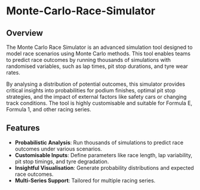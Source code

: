 # Monte-Carlo-Race-Simulator
## Overview

The Monte Carlo Race Simulator is an advanced simulation tool designed to model race scenarios using Monte Carlo methods. This tool enables teams to predict race outcomes by running thousands of simulations with randomised variables, such as lap times, pit stop durations, and tyre wear rates.

By analysing a distribution of potential outcomes, this simulator provides critical insights into probabilities for podium finishes, optimal pit stop strategies, and the impact of external factors like safety cars or changing track conditions. The tool is highly customisable and suitable for Formula E, Formula 1, and other racing series.


## Features

- **Probabilistic Analysis**: Run thousands of simulations to predict race outcomes under various scenarios.
- **Customisable Inputs**: Define parameters like race length, lap variability, pit stop timings, and tyre degradation.
- **Insightful Visualisation**: Generate probability distributions and expected race outcomes.
- **Multi-Series Support**: Tailored for multiple racing series.
